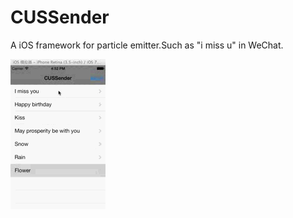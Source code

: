CUSSender
=========

A iOS framework for particle emitter.Such as "i miss u" in WeChat.

![image](https://github.com/JJMM/CUSResources/raw/master/CUSSenderIntr.gif)
